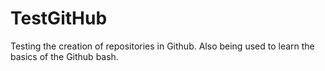 # TestGitHub
Testing the creation of repositories in Github.
Also being used to learn the basics of the Github bash.
